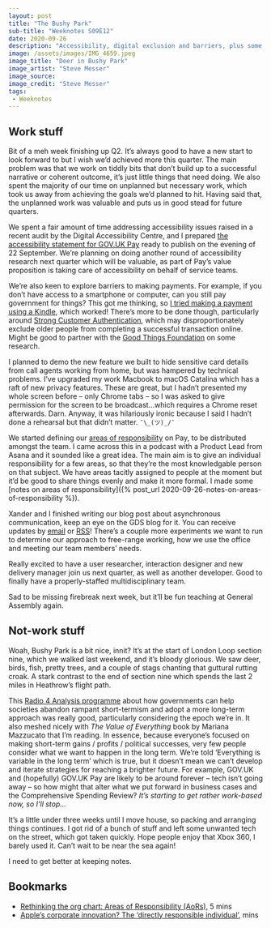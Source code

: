 ```yaml
---
layout: post
title: "The Bushy Park"
sub-title: "Weeknotes S09E12"
date: 2020-09-26
description: "Accessibility, digital exclusion and barriers, plus some thoughts on distributing areas of responsibility amongst a team."
image: /assets/images/IMG_4659.jpeg
image_title: "Deer in Bushy Park"
image_artist: "Steve Messer"
image_source: 
image_credit: "Steve Messer"
tags:
 - Weeknotes
---
```


## Work stuff

Bit of a meh week finishing up Q2. It’s always good to have a new start to look forward to but I wish we’d achieved more this quarter. The main problem was that we work on tiddly bits that don’t build up to a successful narrative or coherent outcome, it’s just little things that need doing. We also spent the majority of our time on unplanned but necessary work, which took us away from achieving the goals we’d planned to hit. Having said that, the unplanned work was valuable and puts us in good stead for future quarters.

We spent a fair amount of time addressing accessibility issues raised in a recent audit by the Digital Accessibility Centre, and I prepared [the accessibility statement for GOV.UK Pay](https://www.payments.service.gov.uk/accessibility-statement/) ready to publish on the evening of 22 September. We’re planning on doing another round of accessibility research next quarter which will be valuable, as part of Pay’s value proposition is taking care of accessibility on behalf of service teams.

We’re also keen to explore barriers to making payments. For example, if you don’t have access to a smartphone or computer, can you still pay government for things? This got me thinking, so [I tried making a payment using a Kindle](https://twitter.com/stevenjmesser/status/1309148247768870919), which worked! There’s more to be done though, particularly around [Strong Customer Authentication](https://www.fca.org.uk/consumers/strong-customer-authentication), which may disproportionately exclude older people from completing a successful transaction online. Might be good to partner with the [Good Things Foundation](https://www.goodthingsfoundation.org) on some research.

I planned to demo the new feature we built to hide sensitive card details from call agents working from home, but was hampered by technical problems. I’ve upgraded my work Macbook to macOS Catalina which has a raft of new privacy features. These are great, but I hadn’t presented my whole screen before – only Chrome tabs – so I was asked to give permission for the screen to be broadcast…which requires a Chrome reset afterwards. Darn. Anyway, it was hilariously ironic because I said I hadn’t done a rehearsal but that didn’t matter. `¯\_(ツ)_/¯`

We started defining our [areas of responsibility](https://wavelength.asana.com/workstyle-aors/) on Pay, to be distributed amongst the team. I came across this in a podcast with a Product Lead from Asana and it sounded like a great idea. The main aim is to give an individual responsibility for a few areas, so that they’re the most knowledgable person on that subject. We have areas tacitly assigned to people at the moment but it’d be good to share things evenly and make it more formal. I made some [notes on areas of responsibility]({% post_url 2020-09-26-notes-on-areas-of-responsibility %}).

Xander and I finished writing our blog post about asynchronous communication, keep an eye on the GDS blog for it. You can receive updates by [email](https://gds.blog.gov.uk/subscribe/) or [RSS](https://gds.blog.gov.uk/feed/)! There’s a couple more experiments we want to run to determine our approach to free-range working, how we use the office and meeting our team members’ needs.

Really excited to have a user researcher, interaction designer and new delivery manager join us next quarter, as well as another developer. Good to finally have a properly-staffed multidisciplinary team.

Sad to be missing firebreak next week, but it’ll be fun teaching at General Assembly again.

## Not-work stuff

Woah, Bushy Park is a bit nice, innit? It’s at the start of London Loop section nine, which we walked last weekend, and it’s bloody glorious. We saw deer, birds, fish, pretty trees, and a couple of stags chanting that guttural rutting croak. A stark contrast to the end of section nine which spends the last 2 miles in Heathrow’s flight path.

This [Radio 4 Analysis programme](https://www.bbc.co.uk/sounds/play/m000kmkc) about how governments can help societies abandon rampant short-termism and adopt a more long-term approach was really good, particularly considering the epoch we’re in. It also meshed nicely with *The Value of Everything* book by Mariana Mazzucato that I’m reading. In essence, because everyone’s focused on making short-term gains / profits / political successes, very few people consider what we want to happen in the long term. We’re told ‘Everything is variable in the long term’ which is true, but it doesn’t mean we can’t develop and iterate strategies for reaching a brighter future. For example, GOV.UK and (hopefully) GOV.UK Pay are likely to be around forever – tech isn’t going away – so how might that alter what we put forward in business cases and the Comprehensive Spending Review? *It’s starting to get rather work-based now, so I’ll stop…*

It’s a little under three weeks until I move house, so packing and arranging things continues. I got rid of a bunch of stuff and left some unwanted tech on the street, which got taken quickly. Hope people enjoy that Xbox 360, I barely used it. Can’t wait to be near the sea again!

I need to get better at keeping notes.

## Bookmarks

- [Rethinking the org chart: Areas of Responsibility (AoRs)](https://wavelength.asana.com/workstyle-aors/), 5 mins
- [Apple’s corporate innovation? The ‘directly responsible individual’](http://chemjobber.blogspot.com/2011/10/apples-corporate-innovation-directly.html), mins

